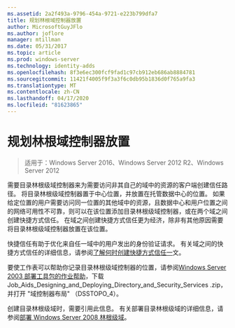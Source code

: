 ```yaml
---
ms.assetid: 2a2f493a-9796-454a-9721-e223b799dfa7
title: 规划林根域控制器放置
author: MicrosoftGuyJFlo
ms.author: joflore
manager: mtillman
ms.date: 05/31/2017
ms.topic: article
ms.prod: windows-server
ms.technology: identity-adds
ms.openlocfilehash: 8f3e6ec300fcf9fad1c97cb912eb686ab8884781
ms.sourcegitcommit: 11421f4005f9f3a3f6c0db95b1836d0f765a9fa3
ms.translationtype: MT
ms.contentlocale: zh-CN
ms.lasthandoff: 04/17/2020
ms.locfileid: "81623865"
---
```

# <a name="planning-forest-root-domain-controller-placement"></a>规划林根域控制器放置

> 适用于：Windows Server 2016、Windows Server 2012 R2、Windows Server 2012

需要目录林根级域控制器来为需要访问非其自己的域中的资源的客户端创建信任路径。 将目录林根级域控制器置于中心位置，并放置在托管数据中心的位置。 如果给定位置的用户需要访问同一位置的其他域中的资源，且数据中心和用户位置之间的网络可用性不可靠，则可以在该位置添加目录林根级域控制器，或在两个域之间创建快捷方式信任。 在域之间创建快捷方式信任更为经济，除非有其他原因需要将目录林根级域控制器放置在该位置。

快捷信任有助于优化来自任一域中的用户发出的身份验证请求。 有关域之间的快捷方式信任的详细信息，请参阅[了解何时创建快捷方式信任一](https://docs.microsoft.com/previous-versions/windows/it-pro/windows-server-2008-R2-and-2008/cc754538(v=ws.11))文。

要使工作表可以帮助你记录目录林根级域控制器的位置，请参阅[Windows Server 2003 部署工具包的作业帮助](https://microsoft.com/download/details.aspx?id=9608)，下载 Job_Aids_Designing_and_Deploying_Directory_and_Security_Services .zip，并打开 "域控制器布局" （DSSTOPO_4）。

创建目录林根级域时，需要引用此信息。 有关部署目录林根级域的详细信息，请参阅[部署 Windows Server 2008 林根级域](https://docs.microsoft.com/previous-versions/windows/it-pro/windows-server-2008-R2-and-2008/cc731174(v=ws.10))。
